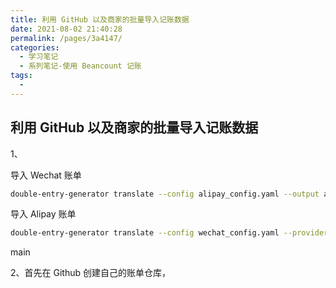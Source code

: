 ```yaml
---
title: 利用 GitHub 以及商家的批量导入记账数据
date: 2021-08-02 21:40:28
permalink: /pages/3a4147/
categories:
  - 学习笔记
  - 系列笔记-使用 Beancount 记账
tags:
  - 
---
```

## 利用 GitHub 以及商家的批量导入记账数据





1、

导入 Wechat 账单

```bash
double-entry-generator translate --config alipay_config.yaml --output alipay.beancount alipay-20210623-20210801.csv
```

导入 Alipay 账单

```bash
double-entry-generator translate --config wechat_config.yaml --provider wechat --output alipay.beancount wechat-20210623-20210801.csv
```

main 

2、首先在 Github 创建自己的账单仓库，


